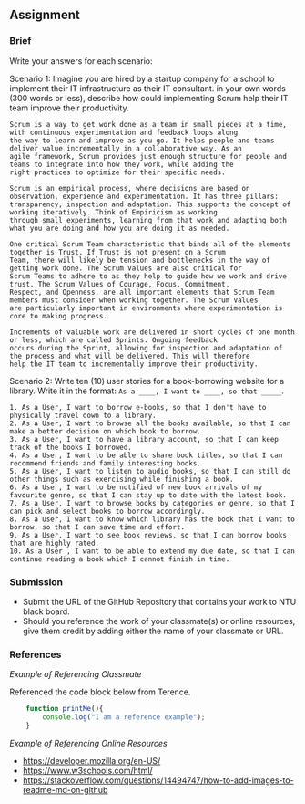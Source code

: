 ## Assignment

### Brief

Write your answers for each scenario:

Scenario 1:
Imagine you are hired by a startup company for a school to implement their IT infrastructure as their IT consultant. in your own words (300 words or less), describe how could implementing Scrum help their IT team improve their productivity.

```
Scrum is a way to get work done as a team in small pieces at a time, with continuous experimentation and feedback loops along 
the way to learn and improve as you go. It helps people and teams deliver value incrementally in a collaborative way. As an 
agile framework, Scrum provides just enough structure for people and teams to integrate into how they work, while adding the 
right practices to optimize for their specific needs.

Scrum is an empirical process, where decisions are based on observation, experience and experimentation. It has three pillars: 
transparency, inspection and adaptation. This supports the concept of working iteratively. Think of Empiricism as working 
through small experiments, learning from that work and adapting both what you are doing and how you are doing it as needed.

One critical Scrum Team characteristic that binds all of the elements together is Trust. If Trust is not present on a Scrum 
Team, there will likely be tension and bottlenecks in the way of getting work done. The Scrum Values are also critical for 
Scrum Teams to adhere to as they help to guide how we work and drive trust. The Scrum Values of Courage, Focus, Commitment, 
Respect, and Openness, are all important elements that Scrum Team members must consider when working together. The Scrum Values 
are particularly important in environments where experimentation is core to making progress.

Increments of valuable work are delivered in short cycles of one month or less, which are called Sprints. Ongoing feedback 
occurs during the Sprint, allowing for inspection and adaptation of the process and what will be delivered. This will therefore 
help the IT team to incrementally improve their productivity.
```

Scenario 2:
Write ten (10) user stories for a book-borrowing website for a library. Write it in the format: `As a ____, I want to ____, so that _____`.

```
1. As a User, I want to borrow e-books, so that I don't have to physically travel down to a library.
2. As a User, I want to browse all the books available, so that I can make a better decision on which book to borrow. 
3. As a User, I want to have a library account, so that I can keep track of the books I borrowed.
4. As a User, I want to be able to share book titles, so that I can recommend friends and family interesting books. 
5. As a User, I want to listen to audio books, so that I can still do other things such as exercising while finishing a book. 
6. As a User, I want to be notified of new book arrivals of my favourite genre, so that I can stay up to date with the latest book. 
7. As a User, I want to browse books by categories or genre, so that I can pick and select books to borrow accordingly. 
8. As a User, I want to know which library has the book that I want to borrow, so that I can save time and effort. 
9. As a User, I want to see book reviews, so that I can borrow books that are highly rated. 
10. As a User , I want to be able to extend my due date, so that I can continue reading a book which I cannot finish in time.
```


### Submission 

- Submit the URL of the GitHub Repository that contains your work to NTU black board.
- Should you reference the work of your classmate(s) or online resources, give them credit by adding either the name of your classmate or URL. 


### References

_Example of Referencing Classmate_

Referenced the code block below from Terence.
```js
    function printMe(){
        console.log("I am a reference example");
    }
```

_Example of Referencing Online Resources_

- https://developer.mozilla.org/en-US/
- https://www.w3schools.com/html/
- https://stackoverflow.com/questions/14494747/how-to-add-images-to-readme-md-on-github

